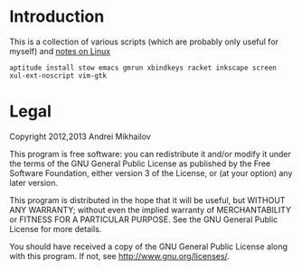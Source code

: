 
Introduction
============

This is a collection of various scripts (which are probably only useful for myself) and [notes on Linux](share/notes)

    aptitude install stow emacs gmrun xbindkeys racket inkscape screen xul-ext-noscript vim-gtk


Legal
=====

Copyright 2012,2013 Andrei Mikhailov

This program is free software: you can redistribute it and/or modify it under the terms of the GNU General Public License as published by the Free Software Foundation, either version 3 of the License, or (at your option) any later version.

This program is distributed in the hope that it will be useful, but WITHOUT ANY WARRANTY; without even the implied warranty of MERCHANTABILITY or FITNESS FOR A PARTICULAR PURPOSE. See the GNU General Public License for more details.

You should have received a copy of the GNU General Public License along with this program. If not, see <http://www.gnu.org/licenses/>.
